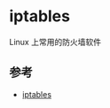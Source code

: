 # iptables

Linux 上常用的防火墙软件

## 参考

- [iptables](https://wangchujiang.com/linux-command/c/iptables.html)
